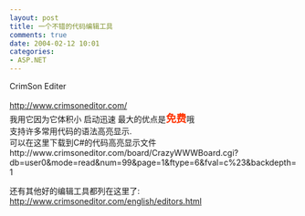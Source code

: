 ```yaml
---
layout: post
title: 一个不错的代码编辑工具
comments: true
date: 2004-02-12 10:01
categories:
- ASP.NET
---
```


<p>CrimSon Editer<br /><a href="http://www.crimsoneditor.com/" target="_blank"><br />http://www.crimsoneditor.com/</a><br />我用它因为它体积小 启动迅速 最大的优点是<span style="font-size: large; color: #ff3300;"><strong>免费</strong></span>哦<br />支持许多常用代码的语法高亮显示.<br />可以在这里下载到C#的代码高亮显示文件<br /><a target="_blank">http://www.crimsoneditor.com/board/CrazyWWWBoard.cgi?db=user0&amp;mode=read&amp;num=99&amp;page=1&amp;ftype=6&amp;fval=c%23&amp;backdepth=1</a></p>
<p>还有其他好的编辑工具都列在这里了:<br /><a href="http://www.crimsoneditor.com/english/editors.html" target="_blank">http://www.crimsoneditor.com/english/editors.html</a></p>				
